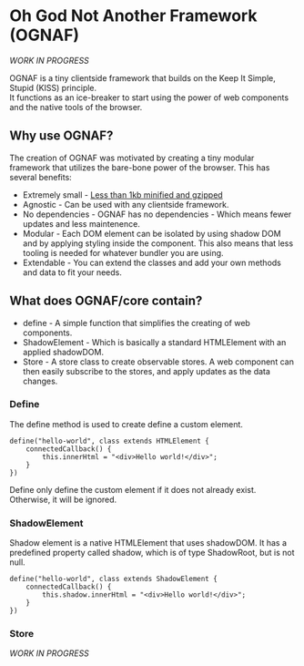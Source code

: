 # Oh God Not Another Framework (OGNAF)

_WORK IN PROGRESS_

OGNAF is a tiny clientside framework that builds on the Keep It Simple, Stupid (KISS) principle.  
It functions as an ice-breaker to start using the power of web components and the native tools of the browser.

## Why use OGNAF?
The creation of OGNAF was motivated by creating a tiny modular framework that utilizes the bare-bone power of the browser.
This has several benefits:

* Extremely small - [Less than 1kb minified and gzipped](https://bundlephobia.com/package/@ognaf/core@0.1.9)
* Agnostic - Can be used with any clientside framework.
* No dependencies - OGNAF has no dependencies - Which means fewer updates and less maintenence.
* Modular - Each DOM element can be isolated by using shadow DOM and by applying styling inside the component. This also means that less tooling is needed for whatever bundler you are using.
* Extendable - You can extend the classes and add your own methods and data to fit your needs.

## What does OGNAF/core contain?
* define - A simple function that simplifies the creating of web components.
* ShadowElement - Which is basically a standard HTMLElement with an applied shadowDOM. 
* Store - A store class to create observable stores. A web component can then easily subscribe to the stores, and apply updates as the data changes.



### Define
The define method is used to create define a custom element.

```
define("hello-world", class extends HTMLElement {
    connectedCallback() {
        this.innerHtml = "<div>Hello world!</div>";
    }
})
```

Define only define the custom element if it does not already exist. Otherwise, it will be ignored.

### ShadowElement
Shadow element is a native HTMLElement that uses shadowDOM. It has a predefined property called shadow, which is of type ShadowRoot, but is not null.

```
define("hello-world", class extends ShadowElement {
    connectedCallback() {
        this.shadow.innerHtml = "<div>Hello world!</div>";
    }
})
```

### Store
_WORK IN PROGRESS_
